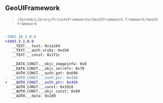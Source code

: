 ## GeoUIFramework

> `/System/Library/PrivateFrameworks/GeoUIFramework.framework/GeoUIFramework`

```diff

-3402.10.1.0.0
+3403.3.1.0.0
   __TEXT.__text: 0x1a164
   __TEXT.__auth_stubs: 0xd30
   __TEXT.__const: 0x1f2c

   __DATA_CONST.__objc_imageinfo: 0x8
   __DATA_CONST.__objc_selrefs: 0x78
   __AUTH_CONST.__auth_got: 0x698
-  __AUTH_CONST.__auth_ptr: 0x458
+  __AUTH_CONST.__auth_ptr: 0x450
   __AUTH_CONST.__const: 0x1010
   __AUTH_CONST.__objc_const: 0x90
   __AUTH.__data: 0x2d0

```
